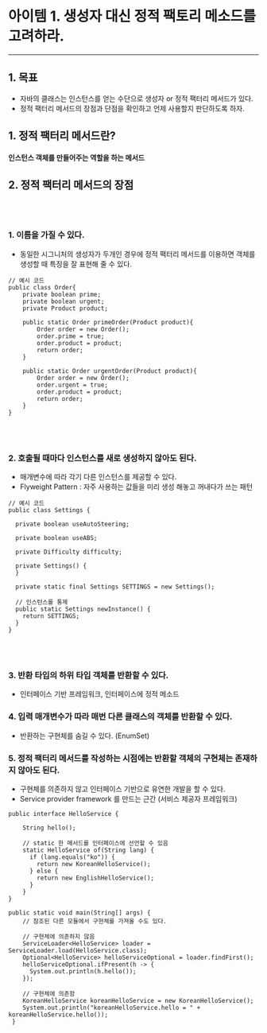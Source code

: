 # 아이템 1. 생성자 대신 정적 팩토리 메소드를 고려하라.

-----

## 1. 목표
- 자바의 클래스는 인스턴스를 얻는 수단으로 생성자 or 정적 팩터리 메서드가 있다.
- 정적 팩터리 메서드의 장점과 단점을 확인하고 언제 사용할지 판단하도록 하자.  

## 1. 정적 팩터리 메서드란?
#### 인스턴스 객체를 만들어주는 역할을 하는 메서드

## 2. 정적 팩터리 메서드의 장점
<br></br>

### 1. 이름을 가질 수 있다.
- 동일한 시그니처의 생성자가 두개인 경우에 정적 팩터리 메서드를 이용하면 객체를 생성할 때 특징을 잘 표현해 줄 수 있다.  

```
// 예시 코드
public class Order{
    private boolean prime;
    private boolean urgent;
    private Product product;
    
    public static Order primeOrder(Product product){
        Order order = new Order();
        order.prime = true;
        order.product = product;
        return order;
    }
    
    public static Order urgentOrder(Product product){
        Order order = new Order();
        order.urgent = true;
        order.product = product;
        return order;
    }
}
```

<br></br>
### 2. 호출될 때마다 인스턴스를 새로 생성하지 않아도 된다.
- 매개변수에 따라 각기 다른 인스턴스를 제공할 수 있다.
- Flyweight Pattern : 자주 사용하는 값들을 미리 생성 해놓고 꺼내다가 쓰는 패턴

```
// 예시 코드
public class Settings {

  private boolean useAutoSteering;

  private boolean useABS;

  private Difficulty difficulty;

  private Settings() {
  }

  private static final Settings SETTINGS = new Settings();

  // 인스턴스를 통제
  public static Settings newInstance() {
    return SETTINGS;
  }
}
```

<br></br>
### 3. 반환 타입의 하위 타입 객체를 반환할 수 있다.
- 인터페이스 기반 프레임워크, 인터페이스에 정적 메소드
###

### 4. 입력 매개변수가 따라 매번 다른 클래스의 객체를 반환할 수 있다.
- 반환하는 구현체를 숨길 수 있다. (EnumSet)
###

### 5. 정적 팩터리 메서드를 작성하는 시점에는 반환할 객체의 구현체는 존재하지 않아도 된다.
- 구현체를 의존하지 않고 인터페이스 기반으로 유연한 개발을 할 수 있다. 
- Service provider framework 를 만드는 근간 (서비스 제공자 프레임워크)

```
public interface HelloService {
    
    String hello();
    
    // static 한 메서드를 인터페이스에 선언할 수 있음
    static HelloService of(String lang) {
      if (lang.equals("ko")) {
        return new KoreanHelloService();
      } else {
        return new EnglishHelloService();
      }
    }
}
```

```
public static void main(String[] args) {
    // 참조된 다른 모듈에서 구현체를 가져올 수도 있다.
    
    // 구현체에 의존하지 않음
    ServiceLoader<HelloService> loader = ServiceLoader.load(HelloService.class);
    Optional<HelloService> helloServiceOptional = loader.findFirst();
    helloServiceOptional.ifPresent(h -> {
      System.out.println(h.hello());
    });

    // 구현체에 의존함
    KoreanHelloService koreanHelloService = new KoreanHelloService();
    System.out.println("koreanHelloService.hello = " + koreanHelloService.hello());
 }
```
